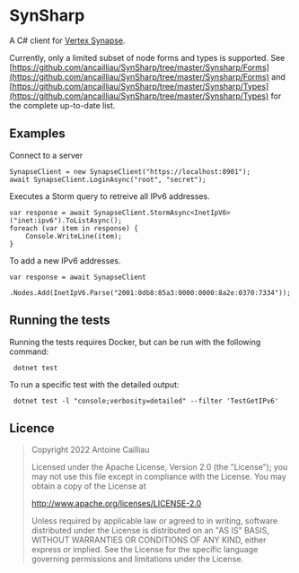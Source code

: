 # SynSharp

A C# client for [Vertex Synapse](https://github.com/vertexproject/synapse). 

Currently, only a limited subset of node forms and types is supported. See
[https://github.com/ancailliau/SynSharp/tree/master/Synsharp/Forms](https://github.com/ancailliau/SynSharp/tree/master/Synsharp/Forms)
and 
[https://github.com/ancailliau/SynSharp/tree/master/Synsharp/Types](https://github.com/ancailliau/SynSharp/tree/master/Synsharp/Types)
for the complete up-to-date list.

## Examples

Connect to a server

	SynapseClient = new SynapseClient("https://localhost:8901");
	await SynapseClient.LoginAsync("root", "secret");

Executes a Storm query to retreive all IPv6 addresses.

	var response = await SynapseClient.StormAsync<InetIpV6>("inet:ipv6").ToListAsync();
	foreach (var item in response) {
		Console.WriteLine(item);
	}

To add a new IPv6 addresses.

    var response = await SynapseClient
                .Nodes.Add(InetIpV6.Parse("2001:0db8:85a3:0000:0000:8a2e:0370:7334"));

## Running the tests

Running the tests requires Docker, but can be run with the following command:

	 dotnet test
     
To run a specific test with the detailed output:

     dotnet test -l "console;verbosity=detailed" --filter 'TestGetIPv6'

## Licence

> Copyright 2022 Antoine Cailliau
> 
> Licensed under the Apache License, Version 2.0 (the "License");
> you may not use this file except in compliance with the License.
> You may obtain a copy of the License at
> 
>    http://www.apache.org/licenses/LICENSE-2.0
> 
> Unless required by applicable law or agreed to in writing, software
> distributed under the License is distributed on an "AS IS" BASIS,
> WITHOUT WARRANTIES OR CONDITIONS OF ANY KIND, either express or implied.
> See the License for the specific language governing permissions and
> limitations under the License.
 